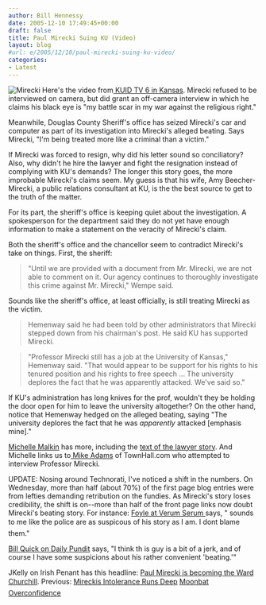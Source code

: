 ```yaml
---
author: Bill Hennessy
date: 2005-12-10 17:49:45+00:00
draft: false
title: Paul Mirecki Suing KU (Video)
layout: blog
#url: e/2005/12/10/paul-mirecki-suing-ku-video/
categories:
- Latest
---
```


![Mirecki](https://www.billhennessy.com/wp-content/mirecki_small.jpg)
Here's the video from[ KUID TV 6 in Kansas](https://media.6newslawrence.com/video/2005/12/09/kuid.mov). Mirecki refused to be interviewed on camera, but did grant an off-camera interview in which he claims his black eye is "my battle scar in my war against the religious right." 




Meanwhile, Douglas County Sheriff's office has seized Mirecki's car and computer as part of its investigation into Mirecki's alleged beating. Says Mirecki, "I'm being treated more like a criminal than a victim." 




If Mirecki was forced to resign, why did his letter sound so conciliatory? Also, why didn't he hire the lawyer and fight the resignation instead of complying with KU's demands? The longer this story goes, the more improbable Mirecki's claims seem. My guess is that his wife, Amy Beecher-Mirecki, a public relations consultant at KU, is the the best source to get to the truth of the matter. 




For its part, the sheriff's office is keeping quiet about the investigation. A spokesperson for the department said they do not yet have enough information to make a statement on the veracity of Mirecki's claim. 




Both the sheriff's office and the chancellor seem to contradict Mirecki's take on things. First, the sheriff:




> 

> 
> "Until we are provided with a document from Mr. Mirecki, we are not able to comment on it. Our agency continues to thoroughly investigate this crime against Mr. Mirecki," Wempe said.
> 
> 




Sounds like the sheriff's office, at least officially, is still treating Mirecki as the victim.




> 

> 
> Hemenway said he had been told by other administrators that Mirecki stepped down from his chairman's post. He said KU has supported Mirecki.
> 
> 

> 
> "Professor Mirecki still has a job at the University of Kansas," Hemenway said. "That would appear to be support for his rights to his tenured position and his rights to free speech ... The university deplores the fact that he was apparently attacked. We've said so."
> 
> 




If KU's administration has long knives for the prof, wouldn't they be holding the door open for him to leave the university altogether? On the other hand, notice that Hemenway hedged on the alleged beating, saying "The university deplores the fact that he was _apparently_ attacked [emphasis mine]."




[Michelle Malkin](https://michellemalkin.com/archives/004047.htm) has more, including the [text of the lawyer story](https://www2.ljworld.com/news/2005/dec/10/professor_blasts_ku_sheriffs_investigation/?ku_news). And Michelle links us to[ Mike Adams](https://www.townhall.com/opinion/columns/mikeadams/2005/12/08/178356.html) of TownHall.com who attempted to interview Professor Mirecki. 



UPDATE:  Nosing around Technorati, I've noticed a shift in the numbers.  On Wednesday, more than half (about 70%) of the first page blog entries were from lefties demanding retribution on the fundies.  As Mirecki's story loses credibility, the shift is on--more than half of the front page links now doubt Mirecki's beating story. For instance:
[
Foyle at Verum Serum ](https://www.verumserum.com/?p=94) says, " sounds to me like the police are as suspicous of his story as I am. I dont blame them."

[
Bill Quick on Daily Pundit](https://www.dailypundit.com/newarchives/006281.php#006281) says, "I think th is guy is a bit of a jerk, and of course I have some suspicions about his rather convenient 'beating.'"

JKelly on Irish Penant has this headline: [ Paul Mirecki is becoming the Ward Churchill](https://www.irishpennants.com/archives/2005/12/paul_mirecki_is.php).
Previous:
[Mireckis Intolerance Runs Deep](https://www.billhennessy.com/?p=7141)
[Moonbat Overconfidence](https://www.billhennessy.com/?p=7140)



